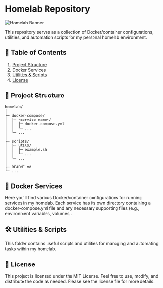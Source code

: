 # Homelab Repository

![Homelab Banner](https://via.placeholder.com/1920x300?text=Homelab+Repository)

This repository serves as a collection of Docker/container configurations, utilities, and automation scripts for my personal homelab environment.

## 🔑 Table of Contents

1. [Project Structure](#project-structure)
2. [Docker Services](#docker-services)
3. [Utilities & Scripts](#utilities--scripts)
4. [License](#license)

## 📁 Project Structure <project-structure>
```
homelab/
│
├─ docker-compose/
│  ├─ <service-name>/
│  │  ├─ docker-compose.yml
│  │  └─ ...
│  └─ ...
│
├─ scripts/
│  ├─ utils/
│  │  ├─ example.sh
│  │  └─ ...
│  └─ ...
│
├─ README.md
└─ ...
```

## 🐳 Docker Services 

Here you'll find various Docker/container configurations for running services in my homelab. Each service has its own directory containing a docker-compose.yml file and any necessary supporting files (e.g., environment variables, volumes). 

## 🛠 Utilities & Scripts 

This folder contains useful scripts and utilities for managing and automating tasks within my homelab.

## 📜 License 

This project is licensed under the MIT License. Feel free to use, modify, and distribute the code as needed. Please see the license file for more details.
